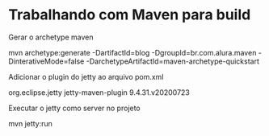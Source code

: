 # Trabalhando com Maven para build

Gerar o archetype maven

mvn archetype:generate -DartifactId=blog -DgroupId=br.com.alura.maven -DinterativeMode=false -DarchetypeArtifactId=maven-archetype-quickstart

Adicionar o plugin do jetty ao arquivo pom.xml

 <plugin>
	<groupId>org.eclipse.jetty</groupId>
	<artifactId>jetty-maven-plugin</artifactId>
	<version>9.4.31.v20200723</version>
 </plugin>

Executar o jetty como server no projeto

mvn jetty:run

